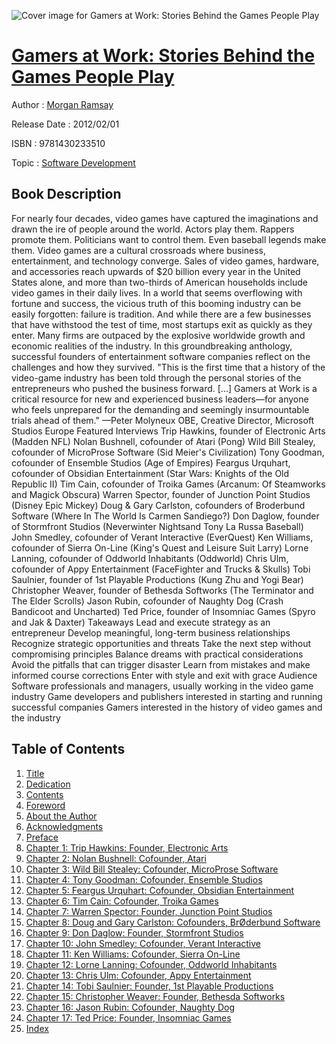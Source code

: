 ![Cover image for Gamers at Work: Stories Behind the Games People Play](https://imgdetail.ebookreading.net/cover/cover/software_development/EB9781430233510.jpg)

[Gamers at Work: Stories Behind the Games People Play](https://ebookreading.net/view/book/Gamers+at+Work%3A+Stories+Behind+the+Games+People+Play-EB9781430233510_1.html "Gamers at Work: Stories Behind the Games People Play")
====================================================================================================================

Author : [Morgan Ramsay](https://ebookreading.net/search/author/Morgan+Ramsay)

Release Date : 2012/02/01

ISBN : 9781430233510

Topic : [Software Development](https://ebookreading.net/search/category/software-development)

Book Description
-----------------

For nearly four decades, video games have captured the imaginations and drawn the ire of people around the world. Actors play them. Rappers promote them. Politicians want to control them. Even baseball legends make them. Video games are a cultural crossroads where business, entertainment, and technology converge.
Sales of video games, hardware, and accessories reach upwards of $20 billion every year in the United States alone, and more than two-thirds of American households include video games in their daily lives. In a world that seems overflowing with fortune and success, the vicious truth of this booming industry can be easily forgotten: failure is tradition.
And while there are a few businesses that have withstood the test of time, most startups exit as quickly as they enter. Many firms are outpaced by the explosive worldwide growth and economic realities of the industry. In this groundbreaking anthology, successful founders of entertainment software companies reflect on the challenges and how they survived.
"This is the first time that a history of the video-game industry has been told through the personal stories of the entrepreneurs who pushed the business forward. [...] Gamers at Work is a critical resource for new and experienced business leaders—for anyone who feels unprepared for the demanding and seemingly insurmountable trials ahead of them."
—Peter Molyneux OBE, Creative Director, Microsoft Studios Europe
Featured Interviews
Trip Hawkins, founder of Electronic Arts (Madden NFL)
Nolan Bushnell, cofounder of Atari (Pong)
Wild Bill Stealey, cofounder of MicroProse Software (Sid Meier's Civilization)
Tony Goodman, cofounder of Ensemble Studios (Age of Empires)
Feargus Urquhart, cofounder of Obsidian Entertainment (Star Wars: Knights of the Old Republic II)
Tim Cain, cofounder of Troika Games (Arcanum: Of Steamworks and Magick Obscura)
Warren Spector, founder of Junction Point Studios (Disney Epic Mickey)
Doug &amp; Gary Carlston, cofounders of Broderbund Software (Where In The World Is Carmen Sandiego?)
Don Daglow, founder of Stormfront Studios (Neverwinter Nightsand Tony La Russa Baseball)
John Smedley, cofounder of Verant Interactive (EverQuest)
Ken Williams, cofounder of Sierra On-Line (King's Quest and Leisure Suit Larry)
Lorne Lanning, cofounder of Oddworld Inhabitants (Oddworld)
Chris Ulm, cofounder of Appy Entertainment (FaceFighter and Trucks &amp; Skulls)
Tobi Saulnier, founder of 1st Playable Productions (Kung Zhu and Yogi Bear)
Christopher Weaver, founder of Bethesda Softworks (The Terminator and The Elder Scrolls)
Jason Rubin, cofounder of Naughty Dog (Crash Bandicoot and Uncharted)
Ted Price, founder of Insomniac Games (Spyro and Jak &amp; Daxter)
Takeaways
Lead and execute strategy as an entrepreneur
Develop meaningful, long-term business relationships
Recognize strategic opportunities and threats
Take the next step without compromising principles
Balance dreams with practical considerations
Avoid the pitfalls that can trigger disaster
Learn from mistakes and make informed course corrections
Enter with style and exit with grace
Audience
Software professionals and managers, usually working in the video game industry
Game developers and publishers interested in starting and running successful companies
Gamers interested in the history of video games and the industry
              
Table of Contents
-----------------

1. [Title](https://ebookreading.net/view/book/Gamers+at+Work%3A+Stories+Behind+the+Games+People+Play-EB9781430233510_2.html)
1. [Dedication](https://ebookreading.net/view/book/Gamers+at+Work%3A+Stories+Behind+the+Games+People+Play-EB9781430233510_3.html)
1. [Contents](https://ebookreading.net/view/book/Gamers+at+Work%3A+Stories+Behind+the+Games+People+Play-EB9781430233510_4.html)
1. [Foreword](https://ebookreading.net/view/book/Gamers+at+Work%3A+Stories+Behind+the+Games+People+Play-EB9781430233510_5.html)
1. [About the Author](https://ebookreading.net/view/book/Gamers+at+Work%3A+Stories+Behind+the+Games+People+Play-EB9781430233510_6.html)
1. [Acknowledgments](https://ebookreading.net/view/book/Gamers+at+Work%3A+Stories+Behind+the+Games+People+Play-EB9781430233510_7.html)
1. [Preface](https://ebookreading.net/view/book/Gamers+at+Work%3A+Stories+Behind+the+Games+People+Play-EB9781430233510_8.html)
1. [Chapter 1: Trip Hawkins: Founder, Electronic Arts](https://ebookreading.net/view/book/Gamers+at+Work%3A+Stories+Behind+the+Games+People+Play-EB9781430233510_9.html)
1. [Chapter 2: Nolan Bushnell: Cofounder, Atari](https://ebookreading.net/view/book/Gamers+at+Work%3A+Stories+Behind+the+Games+People+Play-EB9781430233510_10.html)
1. [Chapter 3: Wild Bill Stealey: Cofounder, MicroProse Software](https://ebookreading.net/view/book/Gamers+at+Work%3A+Stories+Behind+the+Games+People+Play-EB9781430233510_11.html)
1. [Chapter 4: Tony Goodman: Cofounder, Ensemble Studios](https://ebookreading.net/view/book/Gamers+at+Work%3A+Stories+Behind+the+Games+People+Play-EB9781430233510_12.html)
1. [Chapter 5: Feargus Urquhart: Cofounder, Obsidian Entertainment](https://ebookreading.net/view/book/Gamers+at+Work%3A+Stories+Behind+the+Games+People+Play-EB9781430233510_13.html)
1. [Chapter 6: Tim Cain: Cofounder, Troika Games](https://ebookreading.net/view/book/Gamers+at+Work%3A+Stories+Behind+the+Games+People+Play-EB9781430233510_14.html)
1. [Chapter 7: Warren Spector: Founder, Junction Point Studios](https://ebookreading.net/view/book/Gamers+at+Work%3A+Stories+Behind+the+Games+People+Play-EB9781430233510_15.html)
1. [Chapter 8: Doug and Gary Carlston: Cofounders, BrØderbund Software](https://ebookreading.net/view/book/Gamers+at+Work%3A+Stories+Behind+the+Games+People+Play-EB9781430233510_16.html)
1. [Chapter 9: Don Daglow: Founder, Stormfront Studios](https://ebookreading.net/view/book/Gamers+at+Work%3A+Stories+Behind+the+Games+People+Play-EB9781430233510_17.html)
1. [Chapter 10: John Smedley: Cofounder, Verant Interactive](https://ebookreading.net/view/book/Gamers+at+Work%3A+Stories+Behind+the+Games+People+Play-EB9781430233510_18.html)
1. [Chapter 11: Ken Williams: Cofounder, Sierra On-Line](https://ebookreading.net/view/book/Gamers+at+Work%3A+Stories+Behind+the+Games+People+Play-EB9781430233510_19.html)
1. [Chapter 12: Lorne Lanning: Cofounder, Oddworld Inhabitants](https://ebookreading.net/view/book/Gamers+at+Work%3A+Stories+Behind+the+Games+People+Play-EB9781430233510_20.html)
1. [Chapter 13: Chris Ulm: Cofounder, Appy Entertainment](https://ebookreading.net/view/book/Gamers+at+Work%3A+Stories+Behind+the+Games+People+Play-EB9781430233510_21.html)
1. [Chapter 14: Tobi Saulnier: Founder, 1st Playable Productions](https://ebookreading.net/view/book/Gamers+at+Work%3A+Stories+Behind+the+Games+People+Play-EB9781430233510_22.html)
1. [Chapter 15: Christopher Weaver: Founder, Bethesda Softworks](https://ebookreading.net/view/book/Gamers+at+Work%3A+Stories+Behind+the+Games+People+Play-EB9781430233510_23.html)
1. [Chapter 16: Jason Rubin: Cofounder, Naughty Dog](https://ebookreading.net/view/book/Gamers+at+Work%3A+Stories+Behind+the+Games+People+Play-EB9781430233510_24.html)
1. [Chapter 17: Ted Price: Founder, Insomniac Games](https://ebookreading.net/view/book/Gamers+at+Work%3A+Stories+Behind+the+Games+People+Play-EB9781430233510_25.html)
1. [Index](https://ebookreading.net/view/book/Gamers+at+Work%3A+Stories+Behind+the+Games+People+Play-EB9781430233510_26.html)
